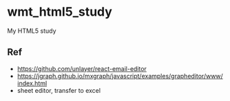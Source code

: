 # wmt_html5_study
My HTML5 study

## Ref  
* https://github.com/unlayer/react-email-editor  
* https://jgraph.github.io/mxgraph/javascript/examples/grapheditor/www/index.html  
* sheet editor, transfer to excel  
